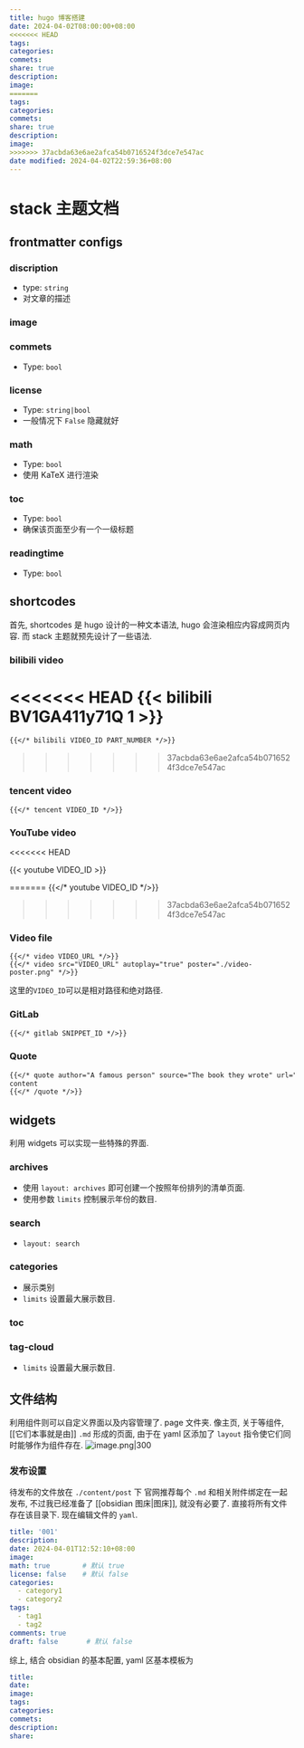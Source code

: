 ```yaml
---
title: hugo 博客搭建
date: 2024-04-02T08:00:00+08:00
<<<<<<< HEAD
tags:
categories:
commets:
share: true
description:
image:
=======
tags: 
categories: 
commets: 
share: true
description: 
image: 
>>>>>>> 37acbda63e6ae2afca54b0716524f3dce7e547ac
date modified: 2024-04-02T22:59:36+08:00
---
```


# stack 主题文档

## frontmatter configs

### discription

- type: `string`
- 对文章的描述

### image

### commets

- Type: `bool`

### license

- Type: `string|bool`
- 一般情况下 `False` 隐藏就好

### math

- Type: `bool`
- 使用 KaTeX 进行渲染

### toc

- Type: `bool`
- 确保该页面至少有一个一级标题

### readingtime

- Type: `bool`

## shortcodes

首先, shortcodes 是 hugo 设计的一种文本语法, hugo 会渲染相应内容成网页内容.
而 stack 主题就预先设计了一些语法.

### bilibili video

<<<<<<< HEAD
{{< bilibili BV1GA411y71Q 1 >}}
=======
```markdown
{{</* bilibili VIDEO_ID PART_NUMBER */>}}
```
>>>>>>> 37acbda63e6ae2afca54b0716524f3dce7e547ac

### tencent video

```
{{</* tencent VIDEO_ID */>}}
```

### YouTube video
<<<<<<< HEAD

{{< youtube VIDEO_ID >}}

=======
{{</* youtube VIDEO_ID  */>}}
>>>>>>> 37acbda63e6ae2afca54b0716524f3dce7e547ac
### Video file

```
{{</* video VIDEO_URL */>}}
{{</* video src="VIDEO_URL" autoplay="true" poster="./video-poster.png" */>}}
```

这里的`VIDEO_ID`可以是相对路径和绝对路径.

### GitLab

```markdown
{{</* gitlab SNIPPET_ID */>}}
```

### Quote

```md
{{</* quote author="A famous person" source="The book they wrote" url="https://en.wikipedia.org/wiki/Book" */>}}
content 
{{</* /quote */>}}
```

## widgets

利用 widgets 可以实现一些特殊的界面.

### archives

- 使用 `layout: archives` 即可创建一个按照年份排列的清单页面.
- 使用参数 `limits` 控制展示年份的数目.

### search

- `layout: search`

### categories

- 展示类别
- `limits` 设置最大展示数目.

### toc

### tag-cloud

- `limits` 设置最大展示数目.

## 文件结构

利用组件则可以自定义界面以及内容管理了.
page 文件夹. 像主页, 关于等组件, [[它们本事就是由]] `.md` 形成的页面, 由于在 yaml 区添加了 `layout` 指令使它们同时能够作为组件存在.
![image.png|300](https://obsidian-1317142608.cos.ap-nanjing.myqcloud.com/obsidian/20240402205534.png?imageSlim)

### 发布设置

待发布的文件放在 `./content/post` 下
官网推荐每个 `.md` 和相关附件绑定在一起发布, 不过我已经准备了 [[obsidian 图床|图床]], 就没有必要了.
直接将所有文件存在该目录下.
现在编辑文件的 `yaml`.

```yaml
title: '001'
description:
date: 2024-04-01T12:52:10+08:00
image:
math: true        # 默认 true
license: false    # 默认 false
categories:
  - category1
  - category2
tags:
  - tag1
  - tag2
comments: true
draft: false       # 默认 false
```

综上, 结合 obsidian 的基本配置, yaml 区基本模板为

```yaml
title:
date:
image:
tags:
categories:
commets:
description:
share:
```
